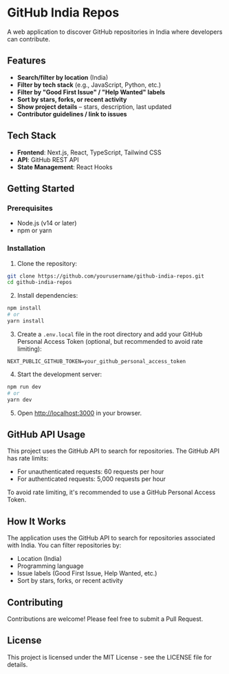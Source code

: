 # GitHub India Repos

A web application to discover GitHub repositories in India where developers can contribute.

## Features

- **Search/filter by location** (India)
- **Filter by tech stack** (e.g., JavaScript, Python, etc.)
- **Filter by "Good First Issue" / "Help Wanted" labels**
- **Sort by stars, forks, or recent activity**
- **Show project details** – stars, description, last updated
- **Contributor guidelines / link to issues**

## Tech Stack

- **Frontend**: Next.js, React, TypeScript, Tailwind CSS
- **API**: GitHub REST API
- **State Management**: React Hooks

## Getting Started

### Prerequisites

- Node.js (v14 or later)
- npm or yarn

### Installation

1. Clone the repository:

```bash
git clone https://github.com/yourusername/github-india-repos.git
cd github-india-repos
```

2. Install dependencies:

```bash
npm install
# or
yarn install
```

3. Create a `.env.local` file in the root directory and add your GitHub Personal Access Token (optional, but recommended to avoid rate limiting):

```
NEXT_PUBLIC_GITHUB_TOKEN=your_github_personal_access_token
```

4. Start the development server:

```bash
npm run dev
# or
yarn dev
```

5. Open [http://localhost:3000](http://localhost:3000) in your browser.

## GitHub API Usage

This project uses the GitHub API to search for repositories. The GitHub API has rate limits:

- For unauthenticated requests: 60 requests per hour
- For authenticated requests: 5,000 requests per hour

To avoid rate limiting, it's recommended to use a GitHub Personal Access Token.

## How It Works

The application uses the GitHub API to search for repositories associated with India. You can filter repositories by:

- Location (India)
- Programming language
- Issue labels (Good First Issue, Help Wanted, etc.)
- Sort by stars, forks, or recent activity

## Contributing

Contributions are welcome! Please feel free to submit a Pull Request.

## License

This project is licensed under the MIT License - see the LICENSE file for details.
